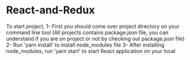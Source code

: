 # React-and-Redux

To start project,
  1- First you should come over project directory on your command line tool 
    (All projects contains package.json file, you can understand if you are on project or not by checking out package.json file)
  2- Run 'yarn install' to install node_modules file
  3- After installing node_modules, run 'yarn start' to start React application on your local
  
